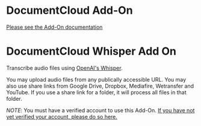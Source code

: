 
# DocumentCloud Add-On

[Please see the Add-On documentation](https://github.com/MuckRock/documentcloud-hello-world-addon/wiki/)

# DocumentCloud Whisper Add On

Transcribe audio files using [OpenAI's Whisper](https://github.com/openai/whisper).

You may upload audio files from any publically accessible URL.  You may also
use share links from Google Drive, Dropbox, Mediafire, Wetransfer and YouTube. If you
use a share link for a folder, it will process all files in that folder.

*NOTE*: You must have a verified account to use this Add-On.  [If you have not
yet verified your account, please do so
here.](https://airtable.com/shrZrgdmuOwW0ZLPM)
